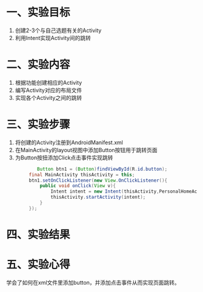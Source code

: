 # 一、实验目标

1. 创建2-3个与自己选题有关的Activity
2. 利用Intent实现Activity间的跳转

# 二、实验内容

1. 根据功能创建相应的Activity
2. 编写Activity对应的布局文件
3. 实现各个Activity之间的跳转

# 三、实验步骤

1. 将创建的Activity注册到AndroidManifest.xml
2. 在MainActivity的layout视图中添加Button按钮用于跳转页面
3. 为Button按扭添加Click点击事件实现跳转
   ```java
           Button btn1 = (Button)findViewById(R.id.button);
        final MainActivity thisActivity = this;
        btn1.setOnClickListener(new View.OnClickListener(){
            public void onClick(View v){
                Intent intent = new Intent(thisActivity,PersonalHomeActivity.class);
                thisActivity.startActivity(intent);
            }
        });
   ```

# 四、实验结果


# 五、实验心得
学会了如何在xml文件里添加button，并添加点击事件从而实现页面跳转。

